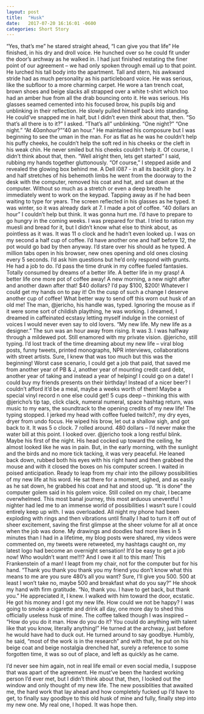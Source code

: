 ```yaml
---
layout: post
title:  "Husk"
date:   2017-07-20 16:16:01 -0600
categories: Short Story
---
```


“Yes, that’s me” he stared straight ahead, “I can give you that life” He finished, in his dry and droll voice. He hunched over so he could fit under the door’s archway as he walked in. I had just finished restating the finer point of our agreement – we had only spoken through email up to that point.
	He lurched his tall body into the apartment. Tall and stern, his awkward stride had as much personality as his particleboard voice. He was serious, like the subfloor to a more charming carpet. He wore a tan trench coat, brown shoes and beige slacks all strapped over a white t-shirt which too had an amber hue from all the drab bouncing onto it. He was serious. His glasses seamed cemented into his focused brow, his pupils big and unblinking in their reflection. He slowly pulled himself back into standing. He could’ve snapped me in half, but I didn’t even think about that, then.
“So that’s all there is to it?” I asked.
“That’s all” unblinking.
“One night?”
“One night.”
“At $40 an hour?”
“$40 an hour.” He maintained his composure but I was beginning to see the uman in the man. For as flat as he was he couldn’t help his puffy cheeks, he couldn’t help the soft red in his cheeks or the cleft in his weak chin. He never smiled but his cheeks couldn’t help it.
Of course, I didn’t think about that, then.
“Well alright then, lets get started” I said, rubbing my hands together gluttonously.
“Of course,” I stepped aside and revealed the glowing box behind me. A Dell i087 - in all its backlit glory. In 2 and half stretches of his behemoth limbs he went from the doorway to the desk with the computer, removed his coat and hat, and sat down at the computer. Without so much as a stretch or even a deep breath he immediately went to work on the keypad. Tapping away as if he had been waiting to type for years.  The screen reflected in his glasses as he typed. It was winter, so it was already dark at 7. I made a pot of coffee.
“40 dollars an hour” I couldn’t help but think. It was gonna hurt me. I’d have to prepare to go hungry in the coming weeks. I was prepared for that. I tried to ration my muesli and bread for it, but I didn’t know what else to think about, as pointless as it was. It was 11 o clock and he hadn’t even looked up. I was on my second a half cup of coffee. I’d have another one and half before 12, the pot would go bad by then anyway.
I’d stare over his should as he typed. A million tabs open in his browser, new ones opening and old ones closing every 5 seconds. I’d ask him questions but he’d only respond with grunts. He had a job to do. I’d pass the time drunk in my coffee fueled fantasies. Totally consumed by dreams of a better life. A better life in my grasp! A better life one more pot of coffee away! A new morning, a new night after and another dawn after that! $40 dollars? I’d pay $100, $200! Whatever I could get my hands on to pay it! On the cusp of such a change I deserve another cup of coffee! What better way to send off this worn out husk of an old me!
The man, @jericho, his handle was, typed. Ignoring the mouse as if it were some sort of childish plaything, he was working. I dreamed, I dreamed in caffeinated ecstasy letting myself indulge in the corniest of voices I would never even say to old lovers. “My new life. My new life as a designer.”
The sun was an hour away from rising. It was 3. I was halfway through a mildewed pot. Still enamored with my private vision. @jericho, still typing. I’d lost track of the time dreaming about my new life – viral blog posts, funny tweets, printed monographs, NPR interviews, collaborations with street artists. Sure, I knew that was too much but this was the beginning! Worst case scenario, I could get a job that paid, that saved me from another year of PB & J, another year of mounting credit card debt, another year of taking and instead a year of helping! I could go on a date! I could buy my friends presents on their birthday! Instead of a nicer beer? I couldn’t afford it’d be a meal, maybe a weeks worth of them! Maybe a special vinyl record n one else could get! 5 cups deep – thinking this with @jericho’s tip tap, click clack, numeral numeral, space hashtag return, was music to my ears, the soundtrack to the opening credits of my new life!
The typing stopped.
I jerked my head with coffee fueled twitch?, my dry eyes, dryer from undo focus. He wiped his brow, let out a shallow sigh, and got back to it. It was 5 o clock.
7 rolled around. 480 dollars – I’d never make the water bill at this point. I looked over. @jericho took a long restful blink. Maybe his first of the night. His head cocked up toward the ceiling, he almost looked like he was in pain. But, in the early morning, with the sunlight and the birds and no more tick tacking, it was very peaceful. He leaned back down, rubbed both his eyes with his right hand and then grabbed the mouse and with it closed the boxes on his computer screen.
I waited in poised anticipation. Ready to leap from my chair into the pillowy possibilities of my new life at his word. He sat there for a moment, sighed, and as easily as he sat down, he grabbed his coat and hat and stood up.
“It is done” the computer golem said in his golem voice. Still coiled on my chair, I became overwhelmed. This most banal journey, this most arduous uneventful 1 nighter had led me to an immense world of possibilities I wasn’t sure I could entirely keep up with.
I was overloaded. All night my phone had been exploding with rings and then vibrations until finally I had to turn it off out of sheer excitement, saving the first glimpse at the sheer volume for all at once when the job was done. My drawings and doodles had more likes in 5 minutes than I had in a lifetime, my blog posts were shared, my videos were commented on, my tweets were retweeted, my hashtags caught on, my latest logo had become an overnight sensation!
	It’d be easy to get a job now! Who wouldn’t want me!!!? And I owe it all to this man! This Frankenstein of a man!
	I leapt from my chair, not for the computer but for his hand.
“Thank you thank you thank you my friend you don’t know what this means to me are you sure 480’s all you want? Sure, I’ll give you 500. 500 at least I won’t take no, maybe 500 and breakfast what do you say?”
	He shook my hand with firm gratitude. “No, thank you. I have to get back, but thank you.” He appreciated it, I knew.
	I walked with him toward the door, ecstatic. He got his money and I got my new life. How could we not be happy? I was going to smoke a cigarette and drink all day, one more day to shed this officially useless husk of mine.
The coffee talked though I was inspired – “How do you do it man. How do you do it? You could do anything with talent like that you know, literally anything!”
	He turned at the archway, just before he would have had to duck out. He turned around to say goodbye. Humbly, he said, “most of the work is in the research” and with that, he put on his beige coat and beige nostalgia drenched hat, surely a reference to some forgotten time, it was so out of place, and left as quickly as he came.

I’d never see him again, not in real life email or even social media, I suppose that was apart of the agreement. He must’ve been the hardest working person I’d ever met, but I didn’t think about that, then, I looked out the window and only thought of my new life. The new possiblities that awaited me, the hard work that lay ahead and how completely fucked up I’d have to get, to finally say goodbye to this old husk of mine and fully, finally step into my new one. My real one, I hoped. It was hope then.
